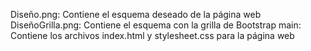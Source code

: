 Diseño.png: Contiene el esquema deseado de la página web
DiseñoGrilla.png: Contiene el esquema con la grilla de Bootstrap
main: Contiene los archivos index.html y stylesheet.css para la página web
